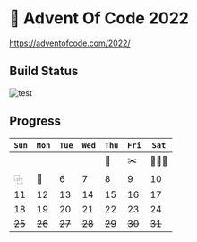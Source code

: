 # 🎄 Advent Of Code 2022

https://adventofcode.com/2022/

## Build Status

![test](https://github.com/maratynsky/adventofcode/actions/workflows/year2021.yml/badge.svg)

## Progress

| `Sun`  | `Mon`  | `Tue`  | `Wed`  | `Thu`  | `Fri`  | `Sat`   |
|--------|--------|--------|--------|--------|--------|---------|
|        |        |        |        | 🍖     | ✂️     | 👨‍👦‍👦|
| ⿻      | 🚢     | 6      | 7      | 8      | 9      | 10      |
| 11     | 12     | 13     | 14     | 15     | 16     | 17      |
| 18     | 19     | 20     | 21     | 22     | 23     | 24      |
| ~~25~~ | ~~26~~ | ~~27~~ | ~~28~~ | ~~29~~ | ~~30~~ | ~~31~~  |

